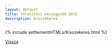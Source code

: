 ```yaml
---
layout: default
title: Választási névjegyzék 2022
description: Kisszekeres
---
```


{% include settlementHTMLs/Kisszekeres.html %}

[Vissza](./)
